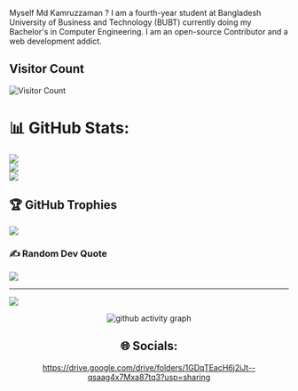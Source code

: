 Myself Md Kamruzzaman ?
I am a fourth-year student at Bangladesh University of Business and Technology (BUBT) currently doing my Bachelor's in Computer Engineering. 
I am an open-source Contributor and a web development addict.

<!--
**kamruzzaman526/kamruzzaman526** is a ✨ _special_ ✨ repository because its `README.md` (this file) appears on your GitHub profile.

Here are some ideas to get you started:

- 🔭 I’m currently working on ...
- 🌱 I’m currently learning ...
- 👯 I’m looking to collaborate on ...
- 🤔 I’m looking for help with ...
- 💬 Ask me about ...
- 📫 How to reach me: ...
- 😄 Pronouns: ...
- ⚡ Fun fact: ...
-->
## Visitor Count
![Visitor Count](https://profile-counter.glitch.me/kamruzzaman526/count.svg)

# 📊 GitHub Stats:
![](https://github-readme-stats.vercel.app/api?username=kamruzzaman526&theme=gotham&hide_border=false&include_all_commits=false&count_private=false)<br/>
![](https://github-readme-streak-stats.herokuapp.com/?user=kamruzzaman526&theme=gotham&hide_border=false)<br/>
![](https://github-readme-stats.vercel.app/api/top-langs/?username=kamruzzaman526&theme=gotham&hide_border=false&include_all_commits=false&count_private=false&layout=compact)

## 🏆 GitHub Trophies
![](https://github-profile-trophy.vercel.app/?username=kamruzzaman526&theme=dracula&no-frame=true&no-bg=false&margin-w=4)

### ✍️ Random Dev Quote
![](https://quotes-github-readme.vercel.app/api?type=horizontal&theme=radical)

---
[![](https://visitcount.itsvg.in/api?id=kamruzzaman526&icon=0&color=0)](https://visitcount.itsvg.in)

<!-- Proudly created with GPRM ( https://gprm.itsvg.in ) -->
 
 <div align="center">
     
     
![github activity graph](https://activity-graph.herokuapp.com/graph?username=kamruzzaman526&theme=dracula&layout=compact&title_color=FF69B4&hide_border=true&area=true)
</div>
 
<div align="center">

## 🌐 Socials:

 
https://drive.google.com/drive/folders/1GDqTEacH6j2iJt--qsaag4x7Mxa87tq3?usp=sharing
